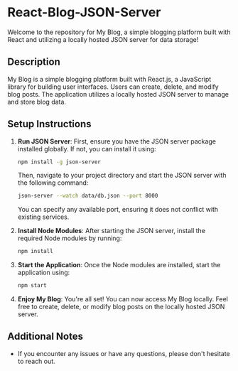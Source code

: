 # React-Blog-JSON-Server

Welcome to the repository for My Blog, a simple blogging platform built with React and utilizing a locally hosted JSON server for data storage!

## Description

My Blog is a simple blogging platform built with React.js, a JavaScript library for building user interfaces. Users can create, delete, and modify blog posts. The application utilizes a locally hosted JSON server to manage and store blog data.

## Setup Instructions

1. **Run JSON Server**: First, ensure you have the JSON server package installed globally. If not, you can install it using:

   ```bash
   npm install -g json-server
   ```

   Then, navigate to your project directory and start the JSON server with the following command:

   ```bash
   json-server --watch data/db.json --port 8000
   ```

   You can specify any available port, ensuring it does not conflict with existing services.

2. **Install Node Modules**: After starting the JSON server, install the required Node modules by running:

   ```bash
   npm install
   ```

3. **Start the Application**: Once the Node modules are installed, start the application using:

   ```bash
   npm start
   ```

4. **Enjoy My Blog**: You're all set! You can now access My Blog locally. Feel free to create, delete, or modify blog posts on the locally hosted JSON server.

## Additional Notes

- If you encounter any issues or have any questions, please don't hesitate to reach out.
